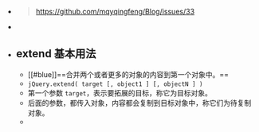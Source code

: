 - > https://github.com/mqyqingfeng/Blog/issues/33
-
- ## extend 基本用法
	- [[#blue]]==合并两个或者更多的对象的内容到第一个对象中。==
	- `jQuery.extend( target [, object1 ] [, objectN ] )`
	- 第一个参数 `target`，表示要拓展的目标，称它为目标对象。
	- 后面的参数，都传入对象，内容都会复制到目标对象中，称它们为待复制对象。
	-